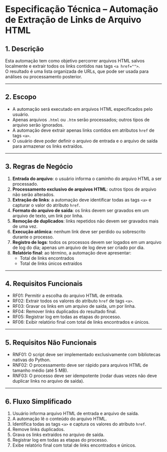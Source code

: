 # Especificação Técnica – Automação de Extração de Links de Arquivo HTML

## 1. Descrição
Esta automação tem como objetivo percorrer arquivos HTML salvos localmente e extrair todos os links contidos nas tags `<a href="">`.  
O resultado é uma lista organizada de URLs, que pode ser usada para análises ou processamento posterior.

---

## 2. Escopo
- A automação será executado em arquivos HTML especificados pelo usuário.  
- Apenas arquivos `.html` ou `.htm` serão processados; outros tipos de arquivo serão ignorados.  
- A automação deve extrair apenas links contidos em atributos `href` de tags `<a>`.  
- O usuário deve poder definir o arquivo de entrada e o arquivo de saída para armazenar os links extraídos.

---

## 3. Regras de Negócio
1. **Entrada do arquivo**: o usuário informa o caminho do arquivo HTML a ser processado.  
2. **Processamento exclusivo de arquivos HTML**: outros tipos de arquivo não serão alterados.  
3. **Extração de links**: a automação deve identificar todas as tags `<a>` e capturar o valor do atributo `href`.  
4. **Formato do arquivo de saída**: os links devem ser gravados em um arquivo de texto, um link por linha.  
5. **Remoção de duplicados**: links repetidos não devem ser gravados mais de uma vez.  
6. **Execução atômica**: nenhum link deve ser perdido ou sobrescrito durante o processo.  
7. **Registro de logs**: todos os processos devem ser logados em um arquivo de log do dia; apenas um arquivo de log deve ser criado por dia. 
8. **Relatório final**: ao término, a automação deve apresentar:  
   - Total de links encontrados  
   - Total de links únicos extraídos

---

## 4. Requisitos Funcionais
- RF01: Permitir a escolha do arquivo HTML de entrada.  
- RF02: Extrair todos os valores do atributo `href` de tags `<a>`.  
- RF03: Gravar os links em um arquivo de saída, um por linha.  
- RF04: Remover links duplicados do resultado final.  
- RF05: Registrar log em todas as etapas do processo.  
- RF06: Exibir relatório final com total de links encontrados e únicos.

---

## 5. Requisitos Não Funcionais
- RNF01: O script deve ser implementado exclusivamente com bibliotecas nativas do Python.  
- RNF02: O processamento deve ser rápido para arquivos HTML de tamanho médio (até 5 MB).  
- RNF03: O processo deve ser idempotente (rodar duas vezes não deve duplicar links no arquivo de saída).

---

## 6. Fluxo Simplificado
1. Usuário informa arquivo HTML de entrada e arquivo de saída.  
2. A automação lê o conteúdo do arquivo HTML.  
3. Identifica todas as tags `<a>` e captura os valores do atributo `href`.  
4. Remove links duplicados.  
5. Grava os links extraídos no arquivo de saída.  
6. Registrar log em todas as etapas do processo.  
7. Exibe relatório final com total de links encontrados e únicos.
